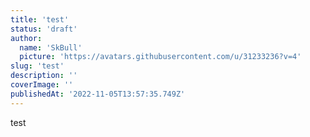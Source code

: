 ```yaml
---
title: 'test'
status: 'draft'
author:
  name: 'SkBull'
  picture: 'https://avatars.githubusercontent.com/u/31233236?v=4'
slug: 'test'
description: ''
coverImage: ''
publishedAt: '2022-11-05T13:57:35.749Z'
---
```


test

